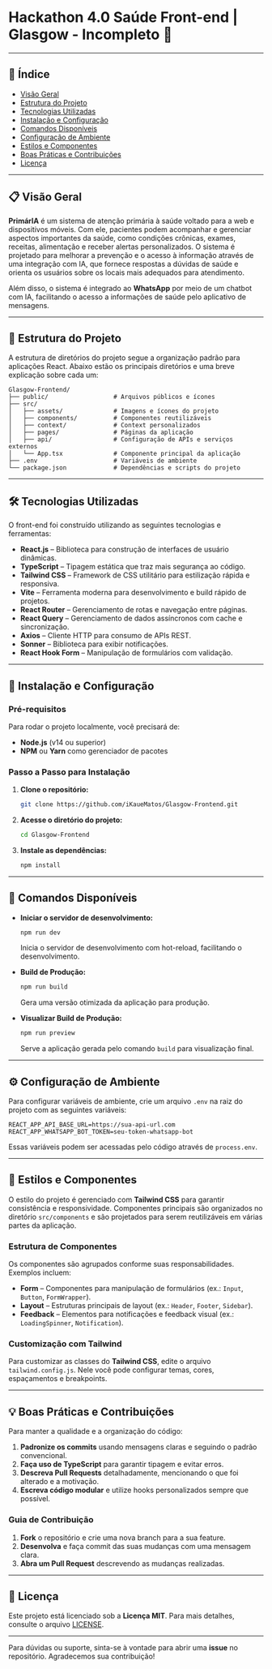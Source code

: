 # Hackathon 4.0 Saúde Front-end | Glasgow - Incompleto 🧠

---

## 📌 Índice

- [Visão Geral](#-visão-geral)
- [Estrutura do Projeto](#-estrutura-do-projeto)
- [Tecnologias Utilizadas](#-tecnologias-utilizadas)
- [Instalação e Configuração](#-instalação-e-configuração)
- [Comandos Disponíveis](#-comandos-disponíveis)
- [Configuração de Ambiente](#-configuração-de-ambiente)
- [Estilos e Componentes](#-estilos-e-componentes)
- [Boas Práticas e Contribuições](#-boas-práticas-e-contribuições)
- [Licença](#-licença)

---

## 📋 Visão Geral

**PrimárIA** é um sistema de atenção primária à saúde voltado para a web e dispositivos móveis. Com ele, pacientes podem acompanhar e gerenciar aspectos importantes da saúde, como condições crônicas, exames, receitas, alimentação e receber alertas personalizados. O sistema é projetado para melhorar a prevenção e o acesso à informação através de uma integração com IA, que fornece respostas a dúvidas de saúde e orienta os usuários sobre os locais mais adequados para atendimento. 

Além disso, o sistema é integrado ao **WhatsApp** por meio de um chatbot com IA, facilitando o acesso a informações de saúde pelo aplicativo de mensagens.

---

## 📁 Estrutura do Projeto

A estrutura de diretórios do projeto segue a organização padrão para aplicações React. Abaixo estão os principais diretórios e uma breve explicação sobre cada um:

```
Glasgow-Frontend/
├── public/                  # Arquivos públicos e ícones
├── src/
│   ├── assets/              # Imagens e ícones do projeto
│   ├── components/          # Componentes reutilizáveis
│   ├── context/             # Context personalizados
│   ├── pages/               # Páginas da aplicação
│   ├── api/                 # Configuração de APIs e serviços externos
│   └── App.tsx              # Componente principal da aplicação
├── .env                     # Variáveis de ambiente
└── package.json             # Dependências e scripts do projeto
```

---

## 🛠️ Tecnologias Utilizadas

O front-end foi construído utilizando as seguintes tecnologias e ferramentas:

- **React.js** – Biblioteca para construção de interfaces de usuário dinâmicas.
- **TypeScript** – Tipagem estática que traz mais segurança ao código.
- **Tailwind CSS** – Framework de CSS utilitário para estilização rápida e responsiva.
- **Vite** – Ferramenta moderna para desenvolvimento e build rápido de projetos.
- **React Router** – Gerenciamento de rotas e navegação entre páginas.
- **React Query** – Gerenciamento de dados assíncronos com cache e sincronização.
- **Axios** – Cliente HTTP para consumo de APIs REST.
- **Sonner** – Biblioteca para exibir notificações.
- **React Hook Form** – Manipulação de formulários com validação.

---

## 🔧 Instalação e Configuração

### Pré-requisitos

Para rodar o projeto localmente, você precisará de:

- **Node.js** (v14 ou superior)
- **NPM** ou **Yarn** como gerenciador de pacotes

### Passo a Passo para Instalação

1. **Clone o repositório:**
   ```bash
   git clone https://github.com/iKaueMatos/Glasgow-Frontend.git
   ```
2. **Acesse o diretório do projeto:**
   ```bash
   cd Glasgow-Frontend
   ```
3. **Instale as dependências:**
   ```bash
   npm install
   ```

---

## 📜 Comandos Disponíveis

- **Iniciar o servidor de desenvolvimento:**
  ```bash
  npm run dev
  ```
  Inicia o servidor de desenvolvimento com hot-reload, facilitando o desenvolvimento.

- **Build de Produção:**
  ```bash
  npm run build
  ```
  Gera uma versão otimizada da aplicação para produção.

- **Visualizar Build de Produção:**
  ```bash
  npm run preview
  ```
  Serve a aplicação gerada pelo comando `build` para visualização final.

---

## ⚙️ Configuração de Ambiente

Para configurar variáveis de ambiente, crie um arquivo `.env` na raiz do projeto com as seguintes variáveis:

```plaintext
REACT_APP_API_BASE_URL=https://sua-api-url.com
REACT_APP_WHATSAPP_BOT_TOKEN=seu-token-whatsapp-bot
```

Essas variáveis podem ser acessadas pelo código através de `process.env`.

---

## 🎨 Estilos e Componentes

O estilo do projeto é gerenciado com **Tailwind CSS** para garantir consistência e responsividade. Componentes principais são organizados no diretório `src/components` e são projetados para serem reutilizáveis em várias partes da aplicação.

### Estrutura de Componentes

Os componentes são agrupados conforme suas responsabilidades. Exemplos incluem:

- **Form** – Componentes para manipulação de formulários (ex.: `Input`, `Button`, `FormWrapper`).
- **Layout** – Estruturas principais de layout (ex.: `Header`, `Footer`, `Sidebar`).
- **Feedback** – Elementos para notificações e feedback visual (ex.: `LoadingSpinner`, `Notification`).

### Customização com Tailwind

Para customizar as classes do **Tailwind CSS**, edite o arquivo `tailwind.config.js`. Nele você pode configurar temas, cores, espaçamentos e breakpoints.

---

## 💡 Boas Práticas e Contribuições

Para manter a qualidade e a organização do código:

1. **Padronize os commits** usando mensagens claras e seguindo o padrão convencional.
2. **Faça uso de TypeScript** para garantir tipagem e evitar erros.
3. **Descreva Pull Requests** detalhadamente, mencionando o que foi alterado e a motivação.
4. **Escreva código modular** e utilize hooks personalizados sempre que possível.

### Guia de Contribuição

1. **Fork** o repositório e crie uma nova branch para a sua feature.
2. **Desenvolva** e faça commit das suas mudanças com uma mensagem clara.
3. **Abra um Pull Request** descrevendo as mudanças realizadas.

---

## 📝 Licença

Este projeto está licenciado sob a **Licença MIT**. Para mais detalhes, consulte o arquivo [LICENSE](https://opensource.org/licenses/MIT).

---

Para dúvidas ou suporte, sinta-se à vontade para abrir uma **issue** no repositório. Agradecemos sua contribuição!
